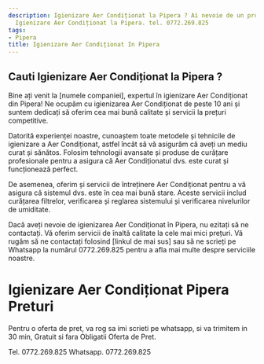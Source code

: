 ```yaml
---
description: Igienizare Aer Condiționat la Pipera ? Ai nevoie de un profesionist in
  Igienizare Aer Condiționat la Pipera. tel. 0772.269.825
tags:
- Pipera
title: Igienizare Aer Condiționat In Pipera
---
```



## Cauti Igienizare Aer Condiționat la Pipera ?


Bine ați venit la [numele companiei], expertul în igienizare Aer Condiționat din Pipera! Ne ocupăm cu igienizarea Aer Condiționat de peste 10 ani și suntem dedicați să oferim cea mai bună calitate și servicii la prețuri competitive.

Datorită experienței noastre, cunoaștem toate metodele și tehnicile de igienizare a Aer Condiționat, astfel încât să vă asigurăm că aveți un mediu curat și sănătos. Folosim tehnologii avansate și produse de curățare profesionale pentru a asigura că Aer Condiționatul dvs. este curat și funcționează perfect.

De asemenea, oferim și servicii de întreținere Aer Condiționat pentru a vă asigura că sistemul dvs. este în cea mai bună stare. Aceste servicii includ curățarea filtrelor, verificarea și reglarea sistemului și verificarea nivelurilor de umiditate.

Dacă aveți nevoie de igienizarea Aer Condiționat în Pipera, nu ezitați să ne contactați. Vă oferim servicii de înaltă calitate la cele mai mici prețuri. Vă rugăm să ne contactați folosind [linkul de mai sus] sau să ne scrieți pe Whatsapp la numărul 0772.269.825 pentru a afla mai multe despre serviciile noastre.

# Igienizare Aer Condiționat Pipera Preturi
Pentru o oferta de pret, va rog sa imi scrieti pe whatsapp, si va trimitem in 30 min, Gratuit si fara Obligatii Oferta de Pret.

Tel. 0772.269.825
Whatsapp. 0772.269.825